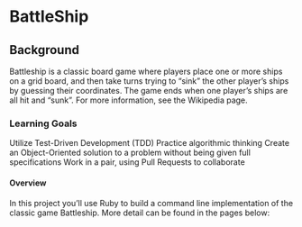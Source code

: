 # BattleShip

## Background
Battleship is a classic board game where players place one or more ships on a grid board, and then take turns trying to “sink” the other player’s ships by guessing their coordinates. The game ends when one player’s ships are all hit and “sunk”. For more information, see the Wikipedia page.

### Learning Goals
Utilize Test-Driven Development (TDD)
Practice algorithmic thinking
Create an Object-Oriented solution to a problem without being given full specifications
Work in a pair, using Pull Requests to collaborate

#### Overview
In this project you’ll use Ruby to build a command line implementation of the classic game Battleship. More detail can be found in the pages below:
